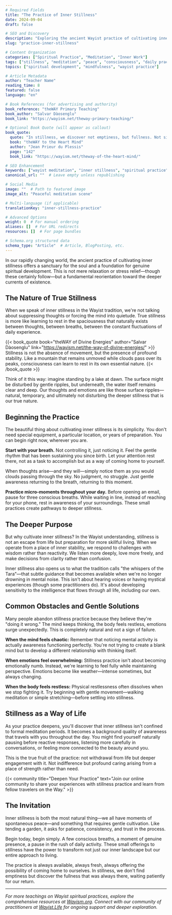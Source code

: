 ```yaml
---
# Required Fields
title: "The Practice of Inner Stillness"
date: 2024-09-04
draft: false

# SEO and Discovery
description: "Exploring the ancient Wayist practice of cultivating inner stillness as a foundation for spiritual growth and daily wisdom."
slug: "practice-inner-stillness"

# Content Organization
categories: ["Spiritual Practice", "Meditation", "Inner Work"]
tags: ["stillness", "meditation", "peace", "consciousness", "daily practice"]
topics: ["spiritual development", "mindfulness", "wayist practice"]

# Article Metadata
author: "Teacher Name"
reading_time: 8
featured: false
language: "en"

# Book References (for advertising and authority)
book_reference: "theWAY Primary Teaching"
book_author: "Salvar Dàosenglu"
book_link: "https://wayism.net/theway-primary-teaching/"

# Optional Book Quote (will appear as callout)
book_quote:
  quote: "In stillness, we discover not emptiness, but fullness. Not silence, but the song of existence itself."
  book: "theWAY to the Heart Mind"
  author: "Jean Prieur du Plessis"
  page: "142"
  book_link: "https://wayism.net/theway-of-the-heart-mind/"

# SEO Enhancement
keywords: ["wayist meditation", "inner stillness", "spiritual practice", "consciousness", "mindfulness"]
canonical_url: ""  # Leave empty unless republishing

# Social Media
image: ""  # Path to featured image
image_alt: "Peaceful meditation scene"

# Multi-language (if applicable)
translationKey: "inner-stillness-practice"

# Advanced Options
weight: 0  # For manual ordering
aliases: []  # For URL redirects
resources: []  # For page bundles

# Schema.org structured data
schema_type: "Article"  # Article, BlogPosting, etc.
---
```


In our rapidly changing world, the ancient practice of cultivating inner stillness offers a sanctuary for the soul and a foundation for genuine spiritual development. This is not mere relaxation or stress relief—though these certainly follow—but a fundamental reorientation toward the deeper currents of existence.

## The Nature of True Stillness

When we speak of inner stillness in the Wayist tradition, we're not talking about suppressing thoughts or forcing the mind into quietude. True stillness is more like learning to rest in the spaciousness that naturally exists between thoughts, between breaths, between the constant fluctuations of daily experience.

{{< book_quote book="theWAY of Divine Energies" author="Salvar Dàosenglu" link="https://wayism.net/the-way-of-divine-energies/" >}}
Stillness is not the absence of movement, but the presence of profound stability. Like a mountain that remains unmoved while clouds pass over its peaks, consciousness can learn to rest in its own essential nature.
{{< /book_quote >}}

Think of it this way: imagine standing by a lake at dawn. The surface might be disturbed by gentle ripples, but underneath, the water itself remains clear and deep. Our thoughts and emotions are like those surface ripples—natural, temporary, and ultimately not disturbing the deeper stillness that is our true nature.

## Beginning the Practice

The beautiful thing about cultivating inner stillness is its simplicity. You don't need special equipment, a particular location, or years of preparation. You can begin right now, wherever you are.

**Start with your breath.** Not controlling it, just noticing it. Feel the gentle rhythm that has been sustaining you since birth. Let your attention rest there, not as a task to accomplish but as a way of coming home to yourself.

When thoughts arise—and they will—simply notice them as you would clouds passing through the sky. No judgment, no struggle. Just gentle awareness returning to the breath, returning to this moment.

**Practice micro-moments throughout your day.** Before opening an email, pause for three conscious breaths. While waiting in line, instead of reaching for your phone, rest in awareness of your surroundings. These small practices create pathways to deeper stillness.

## The Deeper Purpose

But why cultivate inner stillness? In the Wayist understanding, stillness is not an escape from life but preparation for more skillful living. When we operate from a place of inner stability, we respond to challenges with wisdom rather than reactivity. We listen more deeply, love more freely, and make decisions from clarity rather than confusion.

Inner stillness also opens us to what the tradition calls "the whispers of the Tara"—that subtle guidance that becomes available when we're no longer drowning in mental noise. This isn't about hearing voices or having mystical experiences (though some practitioners do). It's about developing sensitivity to the intelligence that flows through all life, including our own.

## Common Obstacles and Gentle Solutions

Many people abandon stillness practice because they believe they're "doing it wrong." The mind keeps thinking, the body feels restless, emotions surge unexpectedly. This is completely natural and not a sign of failure.

**When the mind feels chaotic:** Remember that noticing mental activity is actually awareness functioning perfectly. You're not trying to create a blank mind but to develop a different relationship with thinking itself.

**When emotions feel overwhelming:** Stillness practice isn't about becoming emotionally numb. Instead, we're learning to feel fully while maintaining perspective. Emotions become like weather—intense sometimes, but always changing.

**When the body feels restless:** Physical restlessness often dissolves when we stop fighting it. Try beginning with gentle movement—walking meditation or simple stretching—before settling into stillness.

## Stillness as a Way of Life

As your practice deepens, you'll discover that inner stillness isn't confined to formal meditation periods. It becomes a background quality of awareness that travels with you throughout the day. You might find yourself naturally pausing before reactive responses, listening more carefully in conversations, or feeling more connected to the beauty around you.

This is the true fruit of the practice: not withdrawal from life but deeper engagement with it. Not indifference but profound caring arising from a place of strength rather than need.

{{< community title="Deepen Your Practice" text="Join our online community to share your experiences with stillness practice and learn from fellow travelers on the Way." >}}

## The Invitation

Inner stillness is both the most natural thing—we all have moments of spontaneous peace—and something that requires gentle cultivation. Like tending a garden, it asks for patience, consistency, and trust in the process.

Begin today, begin simply. A few conscious breaths, a moment of genuine presence, a pause in the rush of daily activity. These small offerings to stillness have the power to transform not just our inner landscape but our entire approach to living.

The practice is always available, always fresh, always offering the possibility of coming home to ourselves. In stillness, we don't find emptiness but discover the fullness that was always there, waiting patiently for our return.

---

*For more teachings on Wayist spiritual practices, explore the comprehensive resources at [Wayism.org](https://wayism.org). Connect with our community of practitioners at [Wayist.Life](https://wayist.life) for ongoing support and deeper exploration.*